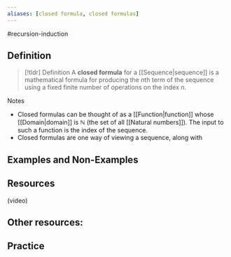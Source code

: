 ```yaml
---
aliases: [closed formula, closed formulas]
--- 
```


#recursion-induction 

## Definition 

> [!tldr] Definition
> A **closed formula** for a [[Sequence|sequence]] is a mathematical formula for producing the $n$th term of the sequence using a fixed finite number of operations on the index $n$. 

Notes
- Closed formulas can be thought of as a [[Function|function]] whose [[Domain|domain]] is $\mathbb{N}$ (the set of all [[Natural numbers]]). The input to such a function is the index of the sequence. 
- Closed formulas are one way of viewing a sequence, along with 
## Examples and Non-Examples

## Resources 

(video)

Other resources: 
- 

## Practice 
